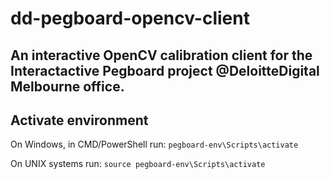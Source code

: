 # dd-pegboard-opencv-client
An interactive OpenCV calibration client for the Interactactive Pegboard project @DeloitteDigital Melbourne office.
---
## Activate environment
On Windows, in CMD/PowerShell run:
``pegboard-env\Scripts\activate``

On UNIX systems run:
``source pegboard-env\Scripts\activate``

